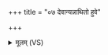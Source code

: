 +++
title = "०७ देवान्यन्नाथितो हुवे"

+++
<details><summary>मूलम् (VS)</summary>

दे॒वान्यन्ना॑थि॒तो हु॒वे ब्र॑ह्म॒चर्यं॒ यदू॑षि॒म।  
अ॒क्षान्यद्ब॒भ्रूना॒लभे॒ ते नो॑ मृडन्त्वी॒दृशे॑ ॥
</details>